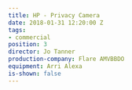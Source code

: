 ```yaml
---
title: HP - Privacy Camera
date: 2018-01-31 12:20:00 Z
tags:
- commercial
position: 3
director: Jo Tanner
production-company: Flare AMVBBDO
equipment: Arri Alexa
is-shown: false
---
```


